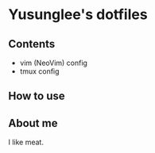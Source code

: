 # Yusunglee's dotfiles

## Contents

- vim (NeoVim) config
- tmux config

## How to use

## About me

I like meat.


